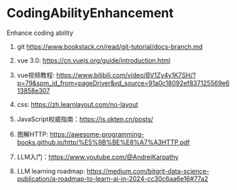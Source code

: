 # CodingAbilityEnhancement
Enhance coding ability

1. git https://www.bookstack.cn/read/git-tutorial/docs-branch.md

2. vue 3.0: https://cn.vuejs.org/guide/introduction.html

3. vue视频教程: https://www.bilibili.com/video/BV1Zy4y1K7SH/?p=79&spm_id_from=pageDriver&vd_source=91a0c18092ef837125569e613858e307  

4. css: https://zh.learnlayout.com/no-layout

5. JavaScript权威指南：https://js.okten.cn/posts/

6. 图解HTTP: https://awesome-programming-books.github.io/http/%E5%9B%BE%E8%A7%A3HTTP.pdf

7. LLM入门：https://www.youtube.com/@AndrejKarpathy

8. LLM learning roadmap: https://medium.com/bitgrit-data-science-publication/a-roadmap-to-learn-ai-in-2024-cc30c6aa6e16#77a2
